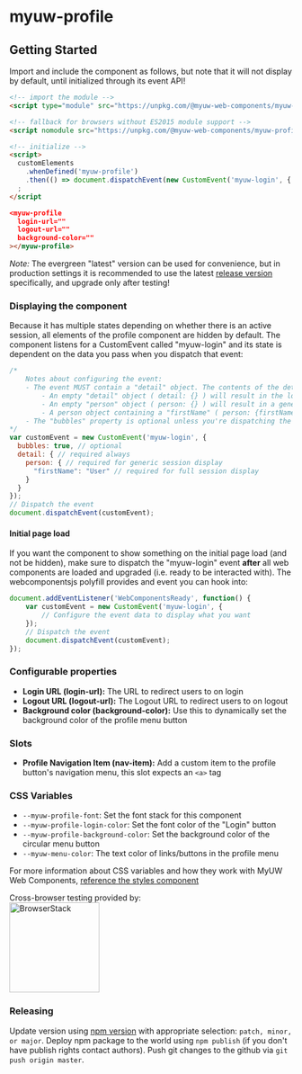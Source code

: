 # myuw-profile

## Getting Started

Import and include the component as follows, but note that it will not display by default, until initialized through its event API!

```html
<!-- import the module -->
<script type="module" src="https://unpkg.com/@myuw-web-components/myuw-profile@latest?module"></script>

<!-- fallback for browsers without ES2015 module support -->
<script nomodule src="https://unpkg.com/@myuw-web-components/myuw-profile@latest"></script>

<!-- initialize -->
<script>
  customElements
    .whenDefined('myuw-profile')
    .then(() => document.dispatchEvent(new CustomEvent('myuw-login', { detail: {} })))
  ;
</script

<myuw-profile
  login-url=""
  logout-url=""
  background-color=""
></myuw-profile>
```

_Note:_ The evergreen "latest" version can be used for convenience, but in production settings it is recommended to use the latest [release version](https://github.com/myuw-web-components/myuw-profile/releases) specifically, and upgrade only after testing!

### Displaying the component

Because it has multiple states depending on whether there is an active session, all elements of the profile component are hidden by default. The component listens for a CustomEvent called "myuw-login" and its state is dependent on the data you pass when you dispatch that event:

```js
/*
    Notes about configuring the event:
    - The event MUST contain a "detail" object. The contents of the detail object determine what the component will display:
        - An empty "detail" object ( detail: {} ) will result in the login button being displayed
        - An empty "person" object ( person: {} ) will result in a generic session being displayed (using the person icon). This should only be used when the session doesn't provide a user's name, username, email, etc.
        - A person object containing a "firstName" ( person: {firstName: "Name"} ) will result in the full session display
    - The "bubbles" property is optional unless you're dispatching the event from an element/scope other than "document"
*/
var customEvent = new CustomEvent('myuw-login', {
  bubbles: true, // optional
  detail: { // required always
    person: { // required for generic session display
      "firstName": "User" // required for full session display
    }
  }
});
// Dispatch the event
document.dispatchEvent(customEvent);
```

#### Initial page load

If you want the component to show something on the initial page load (and not be hidden), make sure to dispatch the "myuw-login" event **after** all web components are loaded and upgraded (i.e. ready to be interacted with). The webcomponentsjs polyfill provides and event you can hook into:

```js
document.addEventListener('WebComponentsReady', function() {
    var customEvent = new CustomEvent('myuw-login', {
        // Configure the event data to display what you want
    });
    // Dispatch the event
    document.dispatchEvent(customEvent);
});
```

### Configurable properties

- **Login URL (login-url):** The URL to redirect users to on login
- **Logout URL (logout-url):** The Logout URL to redirect users to on logout
- **Background color (background-color):** Use this to dynamically set the background color of the profile menu button

### Slots

- **Profile Navigation Item (nav-item):** Add a custom item to the profile button's navigation menu, this slot expects an `<a>` tag

### CSS Variables

- `--myuw-profile-font`: Set the font stack for this component
- `--myuw-profile-login-color`: Set the font color of the "Login" button
- `--myuw-profile-background-color`: Set the background color of the circular menu button
- `--myuw-menu-color`: The text color of links/buttons in the profile menu

For more information about CSS variables and how they work with MyUW Web Components, [reference the styles component](https://github.com/myuw-web-components/myuw-app-styles "reference the styles component")

Cross-browser testing provided by:<br/>
<a href="https://www.browserstack.com/"><img width="160" src="https://myuw-web-components.github.io/img/Browserstack-logo.svg" alt="BrowserStack"/></a>

### Releasing

Update version using [npm version](https://docs.npmjs.com/cli/version) with appropriate selection: `patch, minor, or major`.
Deploy npm package to the world using `npm publish` (if you don't have publish rights contact authors).
Push git changes to the github via `git push origin master`.
